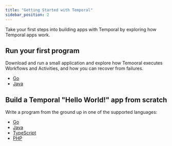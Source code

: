 ```yaml
---
title: "Getting Started with Temporal"
sidebar_position: 2
---
```



Take your first steps into building apps with Temporal by exploring how Temporal apps work.

## Run your first program

Download and run a small application and explore how Temooral executes Workflows and Activities, and how you can recover from failures.

* [Go](first_program/first_program_in_go/index.md)
* [Java](first_program/first_program_in_java/index.md)

## Build a Temporal "Hello World!" app from scratch

Write a program from the ground up in one of the supported languages:

* [Go](hello_world/hello_world_in_go/index.md)
* [Java](hello_world/hello_world_in_java/index.md)
* [TypeScript](hello_world/hello_world_in_typescript/index.md)
* [PHP](hello_world/hello_world_in_php/index.md)


